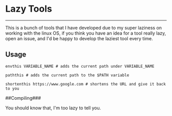 # Lazy Tools #

-------------------------------------------------------------------------------

This is a bunch of tools that I have developed due to my super laziness on working with the linux OS, if you think you have an idea for a tool really lazy, open an issue, and I'd be happy to develop the laziest tool every time.

## Usage ##

`envthis VARIABLE_NAME # adds the current path under VARIABLE_NAME`

`paththis # adds the current path to the $PATH variable`

`shortenthis https://www.google.com # shortens the URL and give it back to you`

##Compiling###

You should know that, I'm too lazy to tell you.
